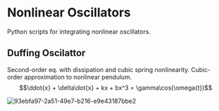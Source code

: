 # Nonlinear Oscillators
Python scripts for integrating nonlinear oscillators.

## Duffing Oscilattor
Second-order eq. with dissipation and cubic spring nonlinearity.
Cubic-order approximation to nonlinear pendulum. 
$$\ddot{x} + \delta\dot{x} + kx + bx^3 = \gamma\cos(\omega{t})$$

![93ebfa97-2a51-49e7-b216-e9e43187bbe2](https://github.com/SethMinor/Nonlinear-Oscillators/assets/97004318/9f7e7d22-cf25-4e0c-ad67-22fe09fdfe06)
